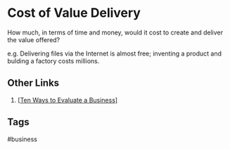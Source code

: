 # Cost of Value Delivery 

How much, in terms of time and money, would it cost to create and deliver the value offered?  

e.g. Delivering files via the Internet is almost free; inventing a product and bulding a factory costs millions.  

## Other Links
1. [\[Ten Ways to Evaluate a Business\]](../202203182053)  

## Tags
#business
